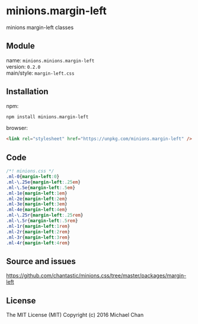 # minions.margin-left
minions margin-left classes

## Module
name: `minions.minions.margin-left`  
version: `0.2.0`  
main/style: `margin-left.css`  

## Installation
npm:
```bash
npm install minions.margin-left
```

browser:
```html
<link rel="stylesheet" href="https://unpkg.com/minions.margin-left" />
```

## Code
```css
/*! minions.css */
.ml-0{margin-left:0}
.ml-\.25e{margin-left:.25em}
.ml-\.5e{margin-left:.5em}
.ml-1e{margin-left:1em}
.ml-2e{margin-left:2em}
.ml-3e{margin-left:3em}
.ml-4e{margin-left:4em}
.ml-\.25r{margin-left:.25rem}
.ml-\.5r{margin-left:.5rem}
.ml-1r{margin-left:1rem}
.ml-2r{margin-left:2rem}
.ml-3r{margin-left:3rem}
.ml-4r{margin-left:4rem}

```

## Source and issues

https://github.com/chantastic/minions.css/tree/master/packages/margin-left

## License

The MIT License (MIT)
Copyright (c) 2016 Michael Chan